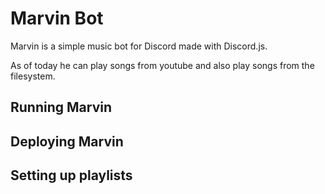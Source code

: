 # Marvin Bot

Marvin is a simple music bot for Discord made with Discord.js.

As of today he can play songs from youtube and also play songs from the filesystem.

## Running Marvin

## Deploying Marvin

## Setting up playlists
